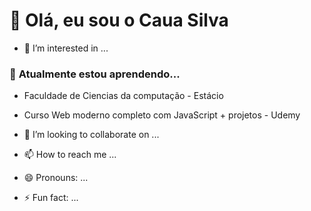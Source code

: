 # 👋 Olá, eu sou o Caua Silva

- 👀 I’m interested in ...
### 🌱 **Atualmente estou aprendendo...**
- Faculdade de Ciencias da computação - Estácio
- Curso Web moderno completo com JavaScript + projetos - Udemy

- 💞️ I’m looking to collaborate on ...
- 📫 How to reach me ...
- 😄 Pronouns: ...
- ⚡ Fun fact: ...

<!---
CauaSilvaDev/CauaSilvaDev is a ✨ special ✨ repository because its `README.md` (this file) appears on your GitHub profile.
You can click the Preview link to take a look at your changes.
--->
